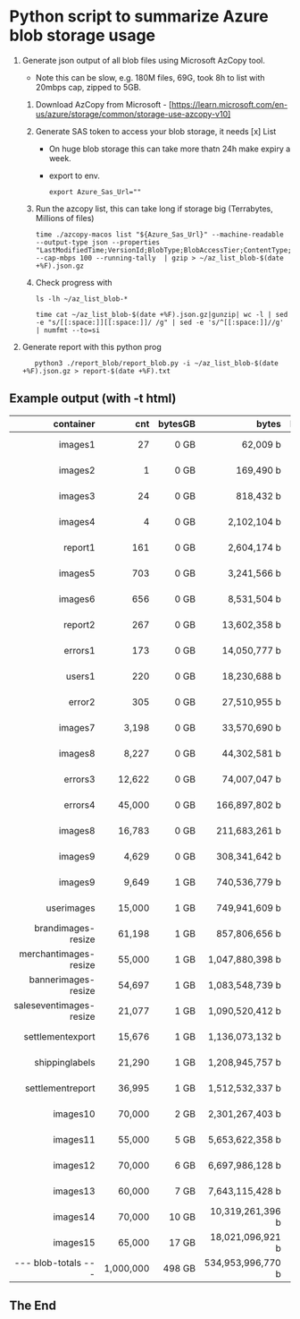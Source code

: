 # Python script to summarize Azure blob storage usage

1. Generate json output of all blob files using Microsoft AzCopy tool.
   * Note this can be slow, e.g. 180M files, 69G, took 8h to list with 20mbps cap, zipped to 5GB.

   1. Download AzCopy from Microsoft - [https://learn.microsoft.com/en-us/azure/storage/common/storage-use-azcopy-v10]

   2. Generate SAS token to access your blob storage, it needs [x] List
      * On huge blob storage this can take more thatn 24h make expiry a week.
      * export to env.

            export Azure_Sas_Url=""

   3. Run the azcopy list, this can take long if storage big (Terrabytes, Millions of files)

          time ./azcopy-macos list "${Azure_Sas_Url}" --machine-readable --output-type json --properties "LastModifiedTime;VersionId;BlobType;BlobAccessTier;ContentType;ContentEncoding" --cap-mbps 100 --running-tally  | gzip > ~/az_list_blob-$(date +%F).json.gz

   4. Check progress with

          ls -lh ~/az_list_blob-*

          time cat ~/az_list_blob-$(date +%F).json.gz|gunzip| wc -l | sed -e "s/[[:space:]][[:space:]]/ /g" | sed -e 's/^[[:space:]]//g' | numfmt --to=si

2. Generate report with this python prog

          python3 ./report_blob/report_blob.py -i ~/az_list_blob-$(date +%F).json.gz > report-$(date +%F).txt

## Example output (with -t html)

<table>
<thead>
<tr><th style="text-align: right;">               container</th><th style="text-align: right;">      cnt</th><th style="text-align: right;">  bytesGB</th><th style="text-align: right;">            bytes</th><th style="text-align: right;">    bytes_max</th><th style="text-align: right;">    bytes_min</th><th style="text-align: right;">  cnt_zerobyte</th></tr>
</thead>
<tbody>
<tr><td style="text-align: right;">      images1</td><td style="text-align: right;">       27</td><td style="text-align: right;">     0 GB</td><td style="text-align: right;">         62,009 b</td><td style="text-align: right;">  0.0 MB(max)</td><td style="text-align: right;">   519 b(min)</td><td style="text-align: right;">          0 0b</td></tr>
<tr><td style="text-align: right;">            images2</td><td style="text-align: right;">        1</td><td style="text-align: right;">     0 GB</td><td style="text-align: right;">        169,490 b</td><td style="text-align: right;">  0.2 MB(max)</td><td style="text-align: right;">169490 b(min)</td><td style="text-align: right;">          0 0b</td></tr>
<tr><td style="text-align: right;">            images3</td><td style="text-align: right;">       24</td><td style="text-align: right;">     0 GB</td><td style="text-align: right;">        818,432 b</td><td style="text-align: right;">  0.1 MB(max)</td><td style="text-align: right;">  1022 b(min)</td><td style="text-align: right;">          0 0b</td></tr>
<tr><td style="text-align: right;">       images4</td><td style="text-align: right;">        4</td><td style="text-align: right;">     0 GB</td><td style="text-align: right;">      2,102,104 b</td><td style="text-align: right;">  1.0 MB(max)</td><td style="text-align: right;"> 33543 b(min)</td><td style="text-align: right;">          0 0b</td></tr>
<tr><td style="text-align: right;">           report1</td><td style="text-align: right;">      161</td><td style="text-align: right;">     0 GB</td><td style="text-align: right;">      2,604,174 b</td><td style="text-align: right;">  0.2 MB(max)</td><td style="text-align: right;">  5164 b(min)</td><td style="text-align: right;">          0 0b</td></tr>
<tr><td style="text-align: right;">    images5</td><td style="text-align: right;">      703</td><td style="text-align: right;">     0 GB</td><td style="text-align: right;">      3,241,566 b</td><td style="text-align: right;">  0.0 MB(max)</td><td style="text-align: right;">   281 b(min)</td><td style="text-align: right;">          0 0b</td></tr>
<tr><td style="text-align: right;">           images6</td><td style="text-align: right;">      656</td><td style="text-align: right;">     0 GB</td><td style="text-align: right;">      8,531,504 b</td><td style="text-align: right;">  0.7 MB(max)</td><td style="text-align: right;">   823 b(min)</td><td style="text-align: right;">          0 0b</td></tr>
<tr><td style="text-align: right;">           report2</td><td style="text-align: right;">      267</td><td style="text-align: right;">     0 GB</td><td style="text-align: right;">     13,602,358 b</td><td style="text-align: right;">  0.1 MB(max)</td><td style="text-align: right;">  5126 b(min)</td><td style="text-align: right;">          0 0b</td></tr>
<tr><td style="text-align: right;">        errors1</td><td style="text-align: right;">      173</td><td style="text-align: right;">     0 GB</td><td style="text-align: right;">     14,050,777 b</td><td style="text-align: right;">  1.2 MB(max)</td><td style="text-align: right;">  5145 b(min)</td><td style="text-align: right;">          0 0b</td></tr>
<tr><td style="text-align: right;">              users1</td><td style="text-align: right;">      220</td><td style="text-align: right;">     0 GB</td><td style="text-align: right;">     18,230,688 b</td><td style="text-align: right;">  1.0 MB(max)</td><td style="text-align: right;">  9278 b(min)</td><td style="text-align: right;">          0 0b</td></tr>
<tr><td style="text-align: right;">         error2</td><td style="text-align: right;">      305</td><td style="text-align: right;">     0 GB</td><td style="text-align: right;">     27,510,955 b</td><td style="text-align: right;">  2.5 MB(max)</td><td style="text-align: right;">  5173 b(min)</td><td style="text-align: right;">          0 0b</td></tr>
<tr><td style="text-align: right;">   images7</td><td style="text-align: right;">    3,198</td><td style="text-align: right;">     0 GB</td><td style="text-align: right;">     33,570,690 b</td><td style="text-align: right;">  0.3 MB(max)</td><td style="text-align: right;">   305 b(min)</td><td style="text-align: right;">          0 0b</td></tr>
<tr><td style="text-align: right;">       images8</td><td style="text-align: right;">    8,227</td><td style="text-align: right;">     0 GB</td><td style="text-align: right;">     44,302,581 b</td><td style="text-align: right;">  0.1 MB(max)</td><td style="text-align: right;">   136 b(min)</td><td style="text-align: right;">          0 0b</td></tr>
<tr><td style="text-align: right;">    errors3</td><td style="text-align: right;">   12,622</td><td style="text-align: right;">     0 GB</td><td style="text-align: right;">     74,007,047 b</td><td style="text-align: right;">  0.3 MB(max)</td><td style="text-align: right;">  5423 b(min)</td><td style="text-align: right;">          0 0b</td></tr>
<tr><td style="text-align: right;">            errors4</td><td style="text-align: right;">   45,000</td><td style="text-align: right;">     0 GB</td><td style="text-align: right;">    166,897,802 b</td><td style="text-align: right;">  3.1 MB(max)</td><td style="text-align: right;">   406 b(min)</td><td style="text-align: right;">          0 0b</td></tr>
<tr><td style="text-align: right;">images8</td><td style="text-align: right;">   16,783</td><td style="text-align: right;">     0 GB</td><td style="text-align: right;">    211,683,261 b</td><td style="text-align: right;">  0.6 MB(max)</td><td style="text-align: right;">   303 b(min)</td><td style="text-align: right;">          0 0b</td></tr>
<tr><td style="text-align: right;">    images9</td><td style="text-align: right;">    4,629</td><td style="text-align: right;">     0 GB</td><td style="text-align: right;">    308,341,642 b</td><td style="text-align: right;">  1.4 MB(max)</td><td style="text-align: right;">    96 b(min)</td><td style="text-align: right;">          0 0b</td></tr>
<tr><td style="text-align: right;">     images9</td><td style="text-align: right;">    9,649</td><td style="text-align: right;">     1 GB</td><td style="text-align: right;">    740,536,779 b</td><td style="text-align: right;">  4.8 MB(max)</td><td style="text-align: right;">     0 b(min)</td><td style="text-align: right;">          1 0b</td></tr>
<tr><td style="text-align: right;">              userimages</td><td style="text-align: right;">   15,000</td><td style="text-align: right;">     1 GB</td><td style="text-align: right;">    749,941,609 b</td><td style="text-align: right;">  2.7 MB(max)</td><td style="text-align: right;">    84 b(min)</td><td style="text-align: right;">          0 0b</td></tr>
<tr><td style="text-align: right;">      brandimages-resize</td><td style="text-align: right;">   61,198</td><td style="text-align: right;">     1 GB</td><td style="text-align: right;">    857,806,656 b</td><td style="text-align: right;">  1.1 MB(max)</td><td style="text-align: right;">   305 b(min)</td><td style="text-align: right;">          0 0b</td></tr>
<tr><td style="text-align: right;">   merchantimages-resize</td><td style="text-align: right;">   55,000</td><td style="text-align: right;">     1 GB</td><td style="text-align: right;">  1,047,880,398 b</td><td style="text-align: right;">  0.5 MB(max)</td><td style="text-align: right;">   279 b(min)</td><td style="text-align: right;">          0 0b</td></tr>
<tr><td style="text-align: right;">     bannerimages-resize</td><td style="text-align: right;">   54,697</td><td style="text-align: right;">     1 GB</td><td style="text-align: right;">  1,083,548,739 b</td><td style="text-align: right;">  0.9 MB(max)</td><td style="text-align: right;">   269 b(min)</td><td style="text-align: right;">          0 0b</td></tr>
<tr><td style="text-align: right;"> saleseventimages-resize</td><td style="text-align: right;">   21,077</td><td style="text-align: right;">     1 GB</td><td style="text-align: right;">  1,090,520,412 b</td><td style="text-align: right;">  1.6 MB(max)</td><td style="text-align: right;">   267 b(min)</td><td style="text-align: right;">          0 0b</td></tr>
<tr><td style="text-align: right;">        settlementexport</td><td style="text-align: right;">   15,676</td><td style="text-align: right;">     1 GB</td><td style="text-align: right;">  1,136,073,132 b</td><td style="text-align: right;"> 17.1 MB(max)</td><td style="text-align: right;">  5183 b(min)</td><td style="text-align: right;">          0 0b</td></tr>
<tr><td style="text-align: right;">          shippinglabels</td><td style="text-align: right;">   21,290</td><td style="text-align: right;">     1 GB</td><td style="text-align: right;">  1,208,945,757 b</td><td style="text-align: right;">  0.1 MB(max)</td><td style="text-align: right;">   122 b(min)</td><td style="text-align: right;">          0 0b</td></tr>
<tr><td style="text-align: right;">        settlementreport</td><td style="text-align: right;">   36,995</td><td style="text-align: right;">     1 GB</td><td style="text-align: right;">  1,512,532,337 b</td><td style="text-align: right;"> 19.6 MB(max)</td><td style="text-align: right;">  5351 b(min)</td><td style="text-align: right;">          0 0b</td></tr>
<tr><td style="text-align: right;">   images10</td><td style="text-align: right;">   70,000</td><td style="text-align: right;">     2 GB</td><td style="text-align: right;">  2,301,267,403 b</td><td style="text-align: right;">  3.2 MB(max)</td><td style="text-align: right;">     0 b(min)</td><td style="text-align: right;">          1 0b</td></tr>
<tr><td style="text-align: right;">    images11</td><td style="text-align: right;">   55,000</td><td style="text-align: right;">     5 GB</td><td style="text-align: right;">  5,653,622,358 b</td><td style="text-align: right;"> 20.0 MB(max)</td><td style="text-align: right;">     0 b(min)</td><td style="text-align: right;">         38 0b</td></tr>
<tr><td style="text-align: right;">       images12</td><td style="text-align: right;">   70,000</td><td style="text-align: right;">     6 GB</td><td style="text-align: right;">  6,697,986,128 b</td><td style="text-align: right;">  1.7 MB(max)</td><td style="text-align: right;">     0 b(min)</td><td style="text-align: right;">          1 0b</td></tr>
<tr><td style="text-align: right;">     images13</td><td style="text-align: right;">   60,000</td><td style="text-align: right;">     7 GB</td><td style="text-align: right;">  7,643,115,428 b</td><td style="text-align: right;">  2.7 MB(max)</td><td style="text-align: right;">    99 b(min)</td><td style="text-align: right;">          0 0b</td></tr>
<tr><td style="text-align: right;">     images14</td><td style="text-align: right;">   70,000</td><td style="text-align: right;">    10 GB</td><td style="text-align: right;"> 10,319,261,396 b</td><td style="text-align: right;">  1.5 MB(max)</td><td style="text-align: right;">     0 b(min)</td><td style="text-align: right;">          2 0b</td></tr>
<tr><td style="text-align: right;">    images15</td><td style="text-align: right;">   65,000</td><td style="text-align: right;">    17 GB</td><td style="text-align: right;"> 18,021,096,921 b</td><td style="text-align: right;">  1.6 MB(max)</td><td style="text-align: right;">    97 b(min)</td><td style="text-align: right;">          0 0b</td></tr>
<tr><td style="text-align: right;">     --- blob-totals ---</td><td style="text-align: right;">1,000,000</td><td style="text-align: right;">   498 GB</td><td style="text-align: right;">534,953,996,770 b</td><td style="text-align: right;">113.8 MB(max)</td><td style="text-align: right;">     0 b(min)</td><td style="text-align: right;">         43 0b</td></tr>
</tbody>
</table>

## The End
